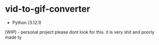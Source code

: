 # vid-to-gif-converter

* Python (3.12.1)

[WIP] - personal project please dont look for this. it is very shit and poorly made ty
